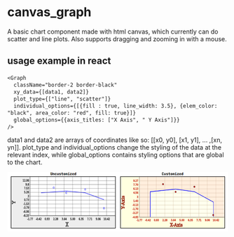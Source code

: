 # canvas_graph
A basic chart component made with html canvas, which currently can do scatter and line plots. Also supports dragging and zooming in with a mouse.


## usage example in react
```
<Graph 
  className="border-2 border-black"
  xy_data={[data1, data2]}
  plot_type={["line", "scatter"]}
  individual_options={[{fill : true, line_width: 3.5}, {elem_color: "black", area_color: "red", fill: true}]}
  global_options={{axis_titles: ["X Axis", " Y Axis"]}}
/>

```
data1 and data2 are arrays of coordinates like so: [[x0, y0], [x1, y1], ... ,[xn, yn]]. plot_type and individual_options change the styling of the data at the relevant index, while global_options contains styling options that are global to the chart.

![example](graph.png)
